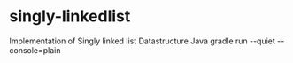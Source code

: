 # singly-linkedlist

Implementation of Singly linked list Datastructure Java
gradle run --quiet --console=plain
